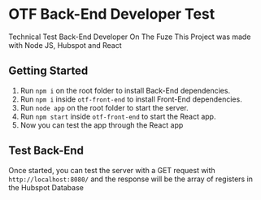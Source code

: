 # OTF Back-End Developer Test
Technical Test Back-End Developer On The Fuze
This Project was made with Node JS, Hubspot and React

## Getting Started
1. Run `npm i` on the root folder to install Back-End dependencies.
2. Run `npm i` inside `otf-front-end` to install Front-End dependencies.
3. Run `node app` on the root folder to start the server.
4. Run `npm start` inside `otf-front-end` to start the React app.
5. Now you can test the app through the React app

## Test Back-End
Once started, you can test the server with a GET request with `http://localhost:8080/` and the response will be the array of registers in the Hubspot Database
